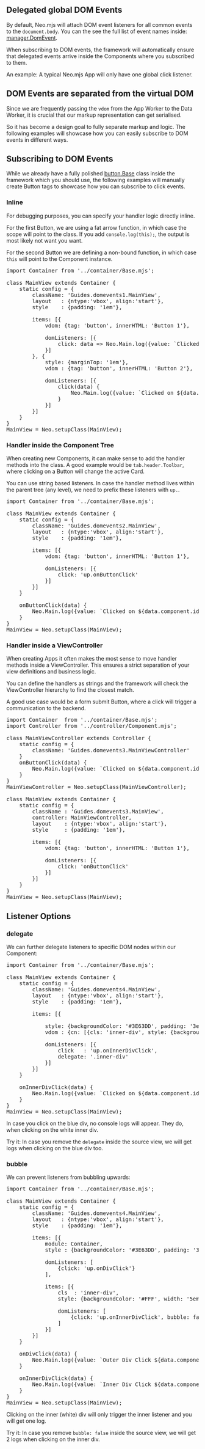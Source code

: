 ## Delegated global DOM Events

By default, Neo.mjs will attach DOM event listeners for all common events to the `document.body`.
You can the see the full list of event names inside:
<a href='https://github.com/neomjs/neo/blob/dev/src/manager/DomEvent.mjs' target='_blank'>manager.DomEvent</a>.

When subscribing to DOM events, the framework will automatically ensure that delegated events arrive
inside the Components where you subscribed to them.

An example: A typical Neo.mjs App will only have one global click listener.

## DOM Events are separated from the virtual DOM

Since we are frequently passing the `vdom` from the App Worker to the Data Worker,
it is crucial that our markup representation can get serialised.

So it has become a design goal to fully separate markup and logic.
The following examples will showcase how you can easily subscribe to DOM events in different ways.

## Subscribing to DOM Events

While we already have a fully polished
<a href='https://github.com/neomjs/neo/blob/dev/src/button/Base.mjs' target='_blank'>button.Base</a>
class inside the framework which you should use, the following examples will manually create
Button tags to showcase how you can subscribe to click events.

### Inline

For debugging purposes, you can specify your handler logic directly inline.

For the first Button, we are using a fat arrow function, in which case the scope will point to
the class. If you add `console.log(this);`, the output is most likely not want you want.

For the second Button we are defining a non-bound function, in which case `this` will point
to the Component instance.

<pre data-neo>
import Container from '../container/Base.mjs';

class MainView extends Container {
    static config = {
        className: 'Guides.domevents1.MainView',
        layout   : {ntype:'vbox', align:'start'},
        style    : {padding: '1em'},

        items: [{
            vdom: {tag: 'button', innerHTML: 'Button 1'},

            domListeners: [{
                click: data => Neo.Main.log({value: `Clicked on ${data.component.id}`})
            }]
        }, {
            style: {marginTop: '1em'},
            vdom : {tag: 'button', innerHTML: 'Button 2'},

            domListeners: [{
                click(data) {
                    Neo.Main.log({value: `Clicked on ${data.component.id}`})
                }
            }]
        }]
    }
}
MainView = Neo.setupClass(MainView);
</pre>

### Handler inside the Component Tree

When creating new Components, it can make sense to add the handler methods into the class.
A good example would be `tab.header.Toolbar`, where clicking on a Button will change the active Card.

You can use string based listeners. In case the handler method lives within the parent tree (any level),
we need to prefix these listeners with `up.`.

<pre data-neo>
import Container from '../container/Base.mjs';

class MainView extends Container {
    static config = {
        className: 'Guides.domevents2.MainView',
        layout   : {ntype:'vbox', align:'start'},
        style    : {padding: '1em'},

        items: [{
            vdom: {tag: 'button', innerHTML: 'Button 1'},

            domListeners: [{
                click: 'up.onButtonClick'
            }]
        }]
    }

    onButtonClick(data) {
        Neo.Main.log({value: `Clicked on ${data.component.id}`})
    }
}
MainView = Neo.setupClass(MainView);
</pre>

### Handler inside a ViewController

When creating Apps it often makes the most sense to move handler methods inside a ViewController.
This ensures a strict separation of your view definitions and business logic.

You can define the handlers as strings and the framework will check the ViewController hierarchy
to find the closest match.

A good use case would be a form submit Button, where a click will trigger a communication to the backend.

<pre data-neo>
import Container  from '../container/Base.mjs';
import Controller from '../controller/Component.mjs';

class MainViewController extends Controller {
    static config = {
        className: 'Guides.domevents3.MainViewController'
    }
    onButtonClick(data) {
        Neo.Main.log({value: `Clicked on ${data.component.id}`})
    }
}
MainViewController = Neo.setupClass(MainViewController);

class MainView extends Container {
    static config = {
        className : 'Guides.domevents3.MainView',
        controller: MainViewController,
        layout    : {ntype:'vbox', align:'start'},
        style     : {padding: '1em'},

        items: [{
            vdom: {tag: 'button', innerHTML: 'Button 1'},

            domListeners: [{
                click: 'onButtonClick'
            }]
        }]
    }
}
MainView = Neo.setupClass(MainView);
</pre>

## Listener Options

### delegate

We can further delegate listeners to specific DOM nodes within our Component:

<pre data-neo>
import Container from '../container/Base.mjs';

class MainView extends Container {
    static config = {
        className: 'Guides.domevents4.MainView',
        layout   : {ntype:'vbox', align:'start'},
        style    : {padding: '1em'},

        items: [{

            style: {backgroundColor: '#3E63DD', padding: '3em'},
            vdom : {cn: [{cls: 'inner-div', style: {backgroundColor: '#FFF', width: '5em', height: '3em'}}]},

            domListeners: [{
                click   : 'up.onInnerDivClick',
                delegate: '.inner-div'
            }]
        }]
    }

    onInnerDivClick(data) {
        Neo.Main.log({value: `Clicked on ${data.component.id}`})
    }
}
MainView = Neo.setupClass(MainView);
</pre>

In case you click on the blue div, no console logs will appear.
They do, when clicking on the white inner div.

Try it: In case you remove the `delegate` inside the source view,
we will get logs when clicking on the blue div too.

### bubble

We can prevent listeners from bubbling upwards:

<pre data-neo>
import Container from '../container/Base.mjs';

class MainView extends Container {
    static config = {
        className: 'Guides.domevents4.MainView',
        layout   : {ntype:'vbox', align:'start'},
        style    : {padding: '1em'},

        items: [{
            module: Container,
            style : {backgroundColor: '#3E63DD', padding: '3em'},

            domListeners: [
                {click: 'up.onDivClick'}
            ],

            items: [{
                cls  : 'inner-div',
                style: {backgroundColor: '#FFF', width: '5em', height: '3em'},

                domListeners: [
                    {click: 'up.onInnerDivClick', bubble: false}
                ]
            }]
        }]
    }

    onDivClick(data) {
        Neo.Main.log({value: `Outer Div Click ${data.component.id}`})
    }

    onInnerDivClick(data) {
        Neo.Main.log({value: `Inner Div Click ${data.component.id}`})
    }
}
MainView = Neo.setupClass(MainView);
</pre>

Clicking on the inner (white) div will only trigger the inner listener and you will get one log.

Try it: In case you remove `bubble: false` inside the source view,
we will get 2 logs when clicking on the inner div.
